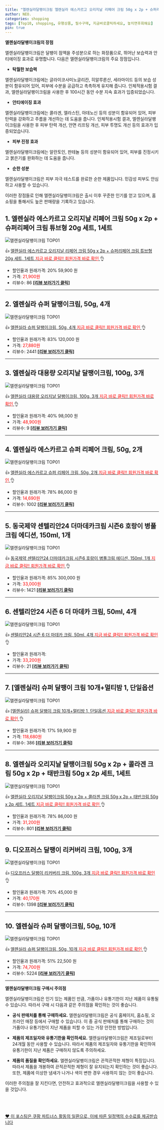 ```yaml
---
title: "엘렌실라달팽이크림 엘렌실라 에스카르고 오리지날 리페어 크림 50g x 2p + 슈퍼리페어 크림 튜브형 20g 세트, 1세트 필수 필요 추천 제품 비교 최저 가격 비교 장점 구매 후기 구매평"
author: NEO.
categories: shopping
tags: [Top10, shopping, 유행상품, 필수구매, 지금바로클릭하세요, 놓치면후회해요]
pin: true
---
```

**엘렌실라달팽이크림의 장점**

엘렌실라달팽이크림은 달팽이 점액을 주성분으로 하는 화장품으로, 뛰어난 보습력과 안티에이징 효과로 유명합니다. 다음은 엘렌실라달팽이크림의 주요 장점입니다.

* **탁월한 보습력**

엘렌실라달팽이크림에는 글라이코사미노글리칸, 히알루론산, 세라마이드 등의 보습 성분이 함유되어 있어, 피부에 수분을 공급하고 촉촉하게 유지해 줍니다. 인체적용시험 결과, 엘렌실라달팽이크림을 사용한 후 100시간 동안 수분 지속 효과가 입증되었습니다.

* **안티에이징 효과**

엘렌실라달팽이크림에는 콜라겐, 엘라스틴, 아데노신 등의 성분이 함유되어 있어, 피부 탄력을 강화하고 주름을 개선하는 데 도움을 줍니다. 인체적용시험 결과, 엘렌실라달팽이크림을 사용한 후 피부 탄력 개선, 안면 리프팅 개선, 피부 투명도 개선 등의 효과가 입증되었습니다.

* **피부 진정 효과**

엘렌실라달팽이크림에는 알란토인, 판테놀 등의 성분이 함유되어 있어, 피부를 진정시키고 붉은기를 완화하는 데 도움을 줍니다.

* **순한 성분**

엘렌실라달팽이크림은 피부 자극 테스트를 완료한 순한 제품입니다. 민감성 피부도 안심하고 사용할 수 있습니다.

이러한 장점들로 인해 엘렌실라달팽이크림은 출시 이후 꾸준한 인기를 얻고 있으며, 홈쇼핑을 통해서도 높은 판매량을 기록하고 있습니다.

   

## 1. 엘렌실라 에스카르고 오리지날 리페어 크림 50g x 2p + 슈퍼리페어 크림 튜브형 20g 세트, 1세트

![엘렌실라달팽이크림 TOP01](https://thumbnail9.coupangcdn.com/thumbnails/remote/490x490ex/image/retail/images/1512399592101407-92e63a0d-45fc-4554-a477-ec4061807dbb.jpg)


👍 [엘렌실라 에스카르고 오리지날 리페어 크림 50g x 2p + 슈퍼리페어 크림 튜브형 20g 세트, 1세트 <font color=red> 지금 바로 클릭!! 회원가격 바로 확인 </font> ](https://link.coupang.com/re/AFFSDP?lptag=AF3617701&subid=GithubCoopas&pageKey=7400819895&traceid=V0-153&itemId=19155253264&vendorItemId=81305253149) 👌 


- 할인율과 원래가격: 20%  59,900   원
- 가격: <span style='color:red'>21,900원</span>
- 리뷰수: 86  [**[리뷰 보러가기 클릭]**](https://link.coupang.com/re/AFFSDP?lptag=AF3617701&subid=GithubCoopas&pageKey=7400819895&traceid=V0-153&itemId=19155253264&vendorItemId=81305253149)

---


   

## 2. 엘렌실라 슈퍼 달팽이크림, 50g, 4개

![엘렌실라달팽이크림 TOP01](https://thumbnail7.coupangcdn.com/thumbnails/remote/490x490ex/image/retail/images/2282920314830458-a86fb808-4447-462e-af8b-659c3b7eaef0.jpg)


👍 [엘렌실라 슈퍼 달팽이크림, 50g, 4개 <font color=red> 지금 바로 클릭!! 회원가격 바로 확인 </font> ](https://link.coupang.com/re/AFFSDP?lptag=AF3617701&subid=GithubCoopas&pageKey=7180962146&traceid=V0-153&itemId=19168021700&vendorItemId=73417615546) 👌 


- 할인율과 원래가격: 83%  120,000   원
- 가격: <span style='color:red'>27,880원</span>
- 리뷰수: 2441  [**[리뷰 보러가기 클릭]**](https://link.coupang.com/re/AFFSDP?lptag=AF3617701&subid=GithubCoopas&pageKey=7180962146&traceid=V0-153&itemId=19168021700&vendorItemId=73417615546)

---


   

## 3. 엘렌실라 대용량 오리지날 달팽이크림, 100g, 3개

![엘렌실라달팽이크림 TOP01](https://thumbnail8.coupangcdn.com/thumbnails/remote/490x490ex/image/rs_quotation_api/t3r4khmb/6f4e845db7014601a1473d250cfbafd4.jpg)


👍 [엘렌실라 대용량 오리지날 달팽이크림, 100g, 3개 <font color=red> 지금 바로 클릭!! 회원가격 바로 확인 </font> ](https://link.coupang.com/re/AFFSDP?lptag=AF3617701&subid=GithubCoopas&pageKey=4783932014&traceid=V0-153&itemId=6121301426&vendorItemId=73417615433) 👌 


- 할인율과 원래가격: 40%  98,000   원
- 가격: <span style='color:red'>48,900원</span>
- 리뷰수: 9  [**[리뷰 보러가기 클릭]**](https://link.coupang.com/re/AFFSDP?lptag=AF3617701&subid=GithubCoopas&pageKey=4783932014&traceid=V0-153&itemId=6121301426&vendorItemId=73417615433)

---


   

## 4. 엘렌실라 에스카르고 슈퍼 리페어 크림, 50g, 2개

![엘렌실라달팽이크림 TOP01](https://thumbnail6.coupangcdn.com/thumbnails/remote/490x490ex/image/retail/images/2286537994354631-2fc42a5b-fa48-49d2-99a4-118767a45483.jpg)


👍 [엘렌실라 에스카르고 슈퍼 리페어 크림, 50g, 2개 <font color=red> 지금 바로 클릭!! 회원가격 바로 확인 </font> ](https://link.coupang.com/re/AFFSDP?lptag=AF3617701&subid=GithubCoopas&pageKey=7180962146&traceid=V0-153&itemId=18110972221&vendorItemId=73417615556) 👌 


- 할인율과 원래가격: 78%  86,000   원
- 가격: <span style='color:red'>14,690원</span>
- 리뷰수: 1002  [**[리뷰 보러가기 클릭]**](https://link.coupang.com/re/AFFSDP?lptag=AF3617701&subid=GithubCoopas&pageKey=7180962146&traceid=V0-153&itemId=18110972221&vendorItemId=73417615556)

---


   

## 5. 동국제약 센텔리안24 더마데카크림 시즌6 호랑이 병풀크림 에디션, 150ml, 1개

![엘렌실라달팽이크림 TOP01](https://thumbnail7.coupangcdn.com/thumbnails/remote/490x490ex/image/retail/images/2036614582387322-5bc8e253-3235-4aa9-825c-4d34ac755e51.jpg)


👍 [동국제약 센텔리안24 더마데카크림 시즌6 호랑이 병풀크림 에디션, 150ml, 1개 <font color=red> 지금 바로 클릭!! 회원가격 바로 확인 </font> ](https://link.coupang.com/re/AFFSDP?lptag=AF3617701&subid=GithubCoopas&pageKey=6268053607&traceid=V0-153&itemId=13431894132&vendorItemId=80686440987) 👌 


- 할인율과 원래가격: 85%  300,000   원
- 가격: <span style='color:red'>33,000원</span>
- 리뷰수: 1421  [**[리뷰 보러가기 클릭]**](https://link.coupang.com/re/AFFSDP?lptag=AF3617701&subid=GithubCoopas&pageKey=6268053607&traceid=V0-153&itemId=13431894132&vendorItemId=80686440987)

---


   

## 6. 센텔리안24 시즌 6 더 마데카 크림, 50ml, 4개

![엘렌실라달팽이크림 TOP01](https://thumbnail7.coupangcdn.com/thumbnails/remote/490x490ex/image/vendor_inventory/59f4/d50fd35942e16dac7addf2bb37ab38defbcf93241a2cef0d172e35b58cba.jpg)


👍 [센텔리안24 시즌 6 더 마데카 크림, 50ml, 4개 <font color=red> 지금 바로 클릭!! 회원가격 바로 확인 </font> ](https://link.coupang.com/re/AFFSDP?lptag=AF3617701&subid=GithubCoopas&pageKey=6268053607&traceid=V0-153&itemId=12021853840&vendorItemId=81879918754) 👌 


- 할인율과 원래가격: 
- 가격: <span style='color:red'>33,200원</span>
- 리뷰수: 21  [**[리뷰 보러가기 클릭]**](https://link.coupang.com/re/AFFSDP?lptag=AF3617701&subid=GithubCoopas&pageKey=6268053607&traceid=V0-153&itemId=12021853840&vendorItemId=81879918754)

---


   

## 7. [엘렌실라] 슈퍼 달팽이 크림 10개+멀티밤 1, 단일옵션

![엘렌실라달팽이크림 TOP01](https://thumbnail9.coupangcdn.com/thumbnails/remote/490x490ex/image/vendor_inventory/ce21/b2f3c530e3e312abaa03cc24bc34752d5780ec8b224b9ec649e8ea33f484.jpg)


👍 [[엘렌실라] 슈퍼 달팽이 크림 10개+멀티밤 1, 단일옵션 <font color=red> 지금 바로 클릭!! 회원가격 바로 확인 </font> ](https://link.coupang.com/re/AFFSDP?lptag=AF3617701&subid=GithubCoopas&pageKey=7743187031&traceid=V0-153&itemId=20838101812&vendorItemId=87905873154) 👌 


- 할인율과 원래가격: 17%  59,900   원
- 가격: <span style='color:red'>118,680원</span>
- 리뷰수: 386  [**[리뷰 보러가기 클릭]**](https://link.coupang.com/re/AFFSDP?lptag=AF3617701&subid=GithubCoopas&pageKey=7743187031&traceid=V0-153&itemId=20838101812&vendorItemId=87905873154)

---


   

## 8. 엘렌실라 오리지날 달팽이크림 50g x 2p + 콜라겐 크림 50g x 2p + 태반크림 50g x 2p 세트, 1세트

![엘렌실라달팽이크림 TOP01](https://thumbnail7.coupangcdn.com/thumbnails/remote/490x490ex/image/retail/images/2020/04/14/11/7/a94eb9d0-5e14-495c-9232-71a7c0868523.jpg)


👍 [엘렌실라 오리지날 달팽이크림 50g x 2p + 콜라겐 크림 50g x 2p + 태반크림 50g x 2p 세트, 1세트 <font color=red> 지금 바로 클릭!! 회원가격 바로 확인 </font> ](https://link.coupang.com/re/AFFSDP?lptag=AF3617701&subid=GithubCoopas&pageKey=1463580542&traceid=V0-153&itemId=2517389677&vendorItemId=70510357425) 👌 


- 할인율과 원래가격: 78%  86,000   원
- 가격: <span style='color:red'>31,200원</span>
- 리뷰수: 801  [**[리뷰 보러가기 클릭]**](https://link.coupang.com/re/AFFSDP?lptag=AF3617701&subid=GithubCoopas&pageKey=1463580542&traceid=V0-153&itemId=2517389677&vendorItemId=70510357425)

---


   

## 9. 디오프러스 달팽이 리커버리 크림, 100g, 3개

![엘렌실라달팽이크림 TOP01](https://thumbnail6.coupangcdn.com/thumbnails/remote/490x490ex/image/retail/images/f6ab52c2-a1a9-49ca-b17b-4e8cd19d7e318379792121696683976.png)


👍 [디오프러스 달팽이 리커버리 크림, 100g, 3개 <font color=red> 지금 바로 클릭!! 회원가격 바로 확인 </font> ](https://link.coupang.com/re/AFFSDP?lptag=AF3617701&subid=GithubCoopas&pageKey=5653325801&traceid=V0-153&itemId=19178435986&vendorItemId=86296371239) 👌 


- 할인율과 원래가격: 70%  45,000   원
- 가격: <span style='color:red'>40,170원</span>
- 리뷰수: 1398  [**[리뷰 보러가기 클릭]**](https://link.coupang.com/re/AFFSDP?lptag=AF3617701&subid=GithubCoopas&pageKey=5653325801&traceid=V0-153&itemId=19178435986&vendorItemId=86296371239)

---


   

## 10. 엘렌실라 슈퍼 달팽이크림, 50g, 10개

![엘렌실라달팽이크림 TOP01](https://thumbnail7.coupangcdn.com/thumbnails/remote/490x490ex/image/retail/images/340694be-fb7a-46ba-9269-a103e45dba672062450609727659462.png)


👍 [엘렌실라 슈퍼 달팽이크림, 50g, 10개 <font color=red> 지금 바로 클릭!! 회원가격 바로 확인 </font> ](https://link.coupang.com/re/AFFSDP?lptag=AF3617701&subid=GithubCoopas&pageKey=7180962146&traceid=V0-153&itemId=19168024300&vendorItemId=86286323033) 👌 


- 할인율과 원래가격: 51%  22,500   원
- 가격: <span style='color:red'>74,700원</span>
- 리뷰수: 5224  [**[리뷰 보러가기 클릭]**](https://link.coupang.com/re/AFFSDP?lptag=AF3617701&subid=GithubCoopas&pageKey=7180962146&traceid=V0-153&itemId=19168024300&vendorItemId=86286323033)

---
**엘렌실라달팽이크림 구매시 주의점**

엘렌실라달팽이크림은 인기 있는 제품인 만큼, 가품이나 유통기한이 지난 제품이 유통될 수 있습니다. 따라서 구매 시 다음과 같은 주의점을 확인하는 것이 좋습니다.

* **공식 판매처를 통해 구매하세요.** 엘렌실라달팽이크림은 공식 홈페이지, 홈쇼핑, 오프라인 매장 등에서 구매할 수 있습니다. 이 중 공식 판매처를 통해 구매하는 것이 가품이나 유통기한이 지난 제품을 피할 수 있는 가장 안전한 방법입니다.

* **제품의 제조일자와 유통기한을 확인하세요.** 엘렌실라달팽이크림은 제조일로부터 24개월 동안 사용할 수 있습니다. 따라서 제품의 제조일자와 유통기한을 확인하여 유통기한이 지난 제품은 구매하지 않도록 주의하세요.

* **제품의 품질을 확인하세요.** 엘렌실라달팽이크림은 끈적끈적한 제형이 특징입니다. 따라서 제품을 개봉하여 끈적끈적한 제형이 잘 유지되는지 확인하는 것이 좋습니다. 또한, 제품에 이상한 냄새가 나거나 색이 변한 경우 사용하지 않는 것이 좋습니다.

이러한 주의점을 잘 지킨다면, 안전하고 효과적으로 엘렌실라달팽이크림을 사용할 수 있을 것입니다.<br><br><br><br><br> [ ❤  이 포스팅은 쿠팡 파트너스 활동의 일환으로, 이에 따른 일정액의 수수료를 제공받습니다](https://link.coupang.com/a/bcEFyh)